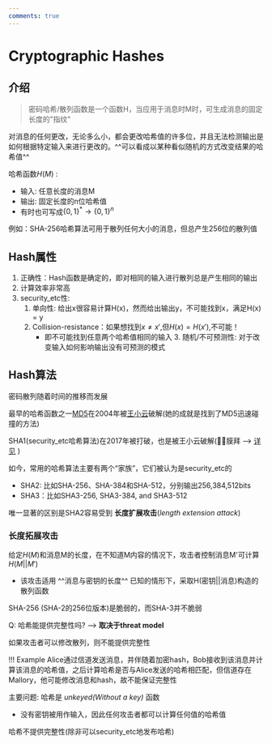 ```yaml
---
comments: true
---
```


# Cryptographic Hashes

## 介绍

> 密码哈希/散列函数是一个函数H，当应用于消息时M时，可生成消息的固定长度的"指纹"

对消息的任何更改，无论多么小，都会更改哈希值的许多位，并且无法检测输出是如何根据特定输入来进行更改的。^^可以看成以某种看似随机的方式改变结果的哈希值^^

哈希函数$H(M)$ :

- 输入: 任意长度的消息M
- 输出: 固定长度的n位哈希值
- 有时也可写成$\{0,1\}^* \rightarrow \{0,1\}^n$

例如：SHA-256哈希算法可用于散列任何大小的消息，但总产生256位的散列值

## Hash属性

1. 正确性：Hash函数是确定的，即对相同的输入进行散列总是产生相同的输出
2. 计算效率非常高
3. security_etc性:
      1. 单向性: 给出x很容易计算H(x)，然而给出输出y，不可能找到x，满足H(x) = y
      2. Collision-resistance：如果想找到$x \neq x'$,但$H(x) = H(x')$,不可能！
         - 即不可能找到任意两个哈希值相同的输入
       3. 随机/不可预测性: 对于改变输入如何影响输出没有可预测的模式 

## Hash算法

密码散列随着时间的推移而发展

最早的哈希函数之一[MD5](https://en.wikipedia.org/wiki/MD5)在2004年被[王小云](https://www.tsinghua.edu.cn/info/1167/93827.htm)破解(她的成就是找到了MD5迅速碰撞的方法) 

SHA1(security_etc哈希算法)在2017年被打破，也是被王小云破解(🧎‍♀膜拜️ --> [详见](http://www.xinhuanet.com/politics/2019-12/27/c_1125394020.htm) )

如今，常用的哈希算法主要有两个“家族”，它们被认为是security_etc的

- SHA2: 比如SHA-256、SHA-384和SHA-512，分别输出256,384,512bits
- SHA3：比如SHA3-256, SHA3-384, and SHA3-512

唯一显著的区别是SHA2容易受到 **长度扩展攻击**(*length extension attack*)

### 长度拓展攻击

给定$H(M)$和消息M的长度，在不知道M内容的情况下，攻击者控制消息M'可计算$H(M || M')$

- 该攻击适用 ^^消息与密钥的长度^^ 已知的情形下，采取H(密钥||消息)构造的散列函数

SHA-256 (SHA-2的256位版本)是脆弱的，而SHA-3并不脆弱

Q: 哈希能提供完整性吗?  -->  **取决于threat model**

如果攻击者可以修改散列，则不能提供完整性

!!! Example 
    Alice通过信道发送消息，并伴随着加密hash，Bob接收到该消息并计算该消息的哈希值，之后计算哈希是否与Alice发送的哈希相匹配，但信道存在Mallory，他可能修改消息和hash，故不能保证完整性

主要问题: 哈希是 *unkeyed(Without a key)* 函数

- 没有密钥被用作输入，因此任何攻击者都可以计算任何值的哈希值

哈希不提供完整性(除非可以security_etc地发布哈希)